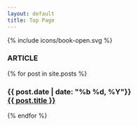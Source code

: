 ```yaml
---
layout: default
title: Top Page
---
```


<main>
  <div class="caption">
    <div class="book">{% include icons/book-open.svg %}</div>
    <h3>ARTICLE</h3>
  </div>
    <aside>
      {% for post in site.posts %}
      <h3>
        <div class="post-items">
          <div class="post-date">{{ post.date | date: "%b %d, %Y"}}</div>
          <a href="{{ site.baseurl }}{{ post.url }}">{{ post.title }}</a>
        </div>
      </h3>
      {% endfor %}
    </aside>  

</main>
